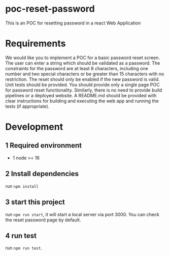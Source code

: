 # poc-reset-password
This is an POC for resetting password in a react Web Application


# Requirements

We would like you to implement a POC for a basic password reset screen.
The user can enter a string which should be validated as a password.
The constraints for the password are at least 8 characters, including one number and two special characters or be greater than 15 characters with no restriction.
The reset should only be enabled if the new password is valid.
Unit tests should be provided.
You should provide only a single page POC for password reset functionality. Similarly, there is no need to provide build pipelines or a deployed website.
A README.md should be provided with clear instructions for building and executing the web app and running the tests (if appropriate).


# Development
## 1 Required environment

- 1 node >= 16

## 2 Install dependencies

run `npm install`

## 3 start this project

run `npm run start`, it will start a local server via port 3000.
You can check the reset password page by default.

## 4 run test
run `npm run test`.